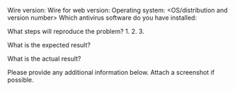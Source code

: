 <!--- 
PLEASE NOTE:
Please remember that this is a bug tracker in a source code repository and not a discussion board. All developers get notified of each comment and will take the time for reading and commenting isses. We want to keep this as a place to easily track bugs in our code.
If you have a feature request that affects Wire in general, was kindly ask you to file it at https://github.com/wireapp/wire/issues. Please direct feature requests specifically targeted at wire-desktop to our customer support at https://support.wire.com and/or social media channels.
--->

Wire version: <Check the About dialog>
Wire for web version: <Check the About dialog>
Operating system: <OS/distribution and version number>
Which antivirus software do you have installed: <This helps us to find out if there are compatibility issues with antivirus software>

What steps will reproduce the problem?
1.
2.
3.

What is the expected result?


What is the actual result?


Please provide any additional information below. Attach a screenshot if
possible.
